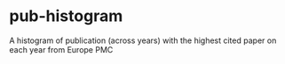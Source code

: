 # pub-histogram
A histogram of publication (across years) with the highest cited paper on each year from Europe PMC
